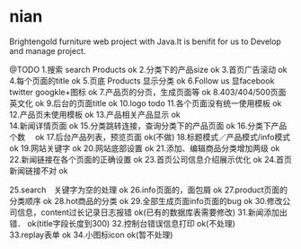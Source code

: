nian
====

Brightengold furniture web project with Java.It is benifit for us to Develop and manage project.

@TODO
1.搜索 search Products							ok
2.分类下的产品size									ok
3.首页广告滚动										ok
4.每个页面的title									ok
5.页底 Products 显示分类								ok
6.Follow us 显facebook twitter googkle+图标		ok
7.产品页的分页，生成页面等								ok
8.403/404/500页面　英文化							ok
9.后台的页面title									ok
10.logo											todo
11.各个页面没有统一使用模板								ok
12.产品页未使用模板									ok
13.产品相关产品显示									ok			
14.新闻详情页面										ok
15.分类跳转连接，查询分类下的产品页面							ok
16.分类下产品个数　									ok
17.后台产品列表，预览页面								ok(不做)
18.标题模式／产品模式/info模式							ok
19.网站关键字										ok
20.网站底部设置										ok
21.添加、编辑商品分类增加两级								ok
22.新闻链接在各个页面的正确设置								ok
23.首页公司信息介绍展示优化								ok
24.首页新闻链接不对									ok

25.search　关键字为空的处理								ok
26.info页面的，面包屑									ok
27.product页面的分类顺序								ok
28.hot商品的分类									ok
29.全部生成页面info页面的bug							ok
30.修改公司信息，content过长记录日志报错					ok(已有的数据库表需要修改)
31.新闻添加出错．										ok(title字段长度到300)
32.控制台错误信息打印									ok(不处理)								
33.replay表单										ok
34.小图标icon											ok(暂不处理)
